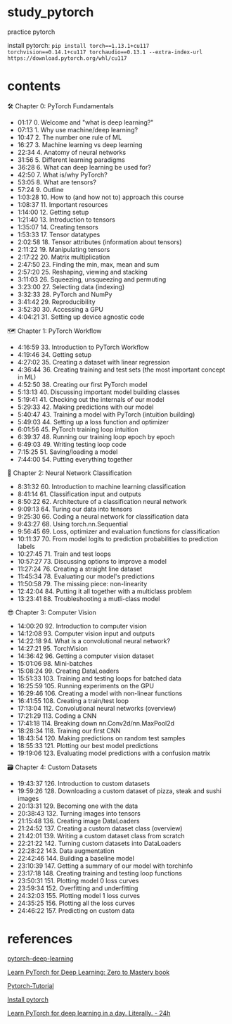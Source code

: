 # study_pytorch
practice pytorch

install pytorch: `pip install torch==1.13.1+cu117 torchvision==0.14.1+cu117 torchaudio==0.13.1 --extra-index-url https://download.pytorch.org/whl/cu117`

# contents
🛠 Chapter 0: PyTorch Fundamentals
- 01:17 0. Welcome and "what is deep learning?"
- 07:13 1. Why use machine/deep learning?
- 10:47 2. The number one rule of ML
- 16:27 3. Machine learning vs deep learning
- 22:34 4. Anatomy of neural networks
- 31:56 5. Different learning paradigms
- 36:28 6. What can deep learning be used for?
- 42:50 7. What is/why PyTorch?
- 53:05 8. What are tensors?
- 57:24 9. Outline
- 1:03:28 10. How to (and how not to) approach this course
- 1:08:37 11. Important resources
- 1:14:00 12. Getting setup
- 1:21:40 13. Introduction to tensors
- 1:35:07 14. Creating tensors
- 1:53:33 17. Tensor datatypes
- 2:02:58 18. Tensor attributes (information about tensors)
- 2:11:22 19. Manipulating tensors
- 2:17:22 20. Matrix multiplication
- 2:47:50 23. Finding the min, max, mean and sum
- 2:57:20 25. Reshaping, viewing and stacking
- 3:11:03 26. Squeezing, unsqueezing and permuting
- 3:23:00 27. Selecting data (indexing)
- 3:32:33 28. PyTorch and NumPy
- 3:41:42 29. Reproducibility
- 3:52:30 30. Accessing a GPU
- 4:04:21 31. Setting up device agnostic code

🗺 Chapter 1: PyTorch Workflow
- 4:16:59 33. Introduction to PyTorch Workflow
- 4:19:46 34. Getting setup
- 4:27:02 35. Creating a dataset with linear regression
- 4:36:44 36. Creating training and test sets (the most important concept in ML)
- 4:52:50 38. Creating our first PyTorch model
- 5:13:13 40. Discussing important model building classes
- 5:19:41 41. Checking out the internals of our model
- 5:29:33 42. Making predictions with our model
- 5:40:47 43. Training a model with PyTorch (intuition building)
- 5:49:03 44. Setting up a loss function and optimizer
- 6:01:56 45. PyTorch training loop intuition
- 6:39:37 48. Running our training loop epoch by epoch
- 6:49:03 49. Writing testing loop code
- 7:15:25 51. Saving/loading a model
- 7:44:00 54. Putting everything together

🤨 Chapter 2: Neural Network Classification
- 8:31:32 60. Introduction to machine learning classification
- 8:41:14 61. Classification input and outputs
- 8:50:22 62. Architecture of a classification neural network
- 9:09:13 64. Turing our data into tensors
- 9:25:30 66. Coding a neural network for classification data
- 9:43:27 68. Using torch.nn.Sequential
- 9:56:45 69. Loss, optimizer and evaluation functions for classification
- 10:11:37 70. From model logits to prediction probabilities to prediction labels
- 10:27:45 71. Train and test loops
- 10:57:27 73. Discussing options to improve a model
- 11:27:24 76. Creating a straight line dataset
- 11:45:34 78. Evaluating our model's predictions
- 11:50:58 79. The missing piece: non-linearity
- 12:42:04 84. Putting it all together with a multiclass problem
- 13:23:41 88. Troubleshooting a mutli-class model

😎 Chapter 3: Computer Vision
- 14:00:20 92. Introduction to computer vision
- 14:12:08 93. Computer vision input and outputs
- 14:22:18 94. What is a convolutional neural network?
- 14:27:21 95. TorchVision
- 14:36:42 96. Getting a computer vision dataset
- 15:01:06 98. Mini-batches
- 15:08:24 99. Creating DataLoaders
- 15:51:33 103. Training and testing loops for batched data
- 16:25:59 105. Running experiments on the GPU
- 16:29:46 106. Creating a model with non-linear functions
- 16:41:55 108. Creating a train/test loop
- 17:13:04 112. Convolutional neural networks (overview)
- 17:21:29 113. Coding a CNN
- 17:41:18 114. Breaking down nn.Conv2d/nn.MaxPool2d
- 18:28:34 118. Training our first CNN
- 18:43:54 120. Making predictions on random test samples
- 18:55:33 121. Plotting our best model predictions
- 19:19:06 123. Evaluating model predictions with a confusion matrix

🗃 Chapter 4: Custom Datasets
- 19:43:37 126. Introduction to custom datasets
- 19:59:26 128. Downloading a custom dataset of pizza, steak and sushi images
- 20:13:31 129. Becoming one with the data
- 20:38:43 132. Turning images into tensors
- 21:15:48 136. Creating image DataLoaders
- 21:24:52 137. Creating a custom dataset class (overview)
- 21:42:01 139. Writing a custom dataset class from scratch
- 22:21:22 142. Turning custom datasets into DataLoaders
- 22:28:22 143. Data augmentation
- 22:42:46 144. Building a baseline model
- 23:10:39 147. Getting a summary of our model with torchinfo
- 23:17:18 148. Creating training and testing loop functions
- 23:50:31 151. Plotting model 0 loss curves
- 23:59:34 152. Overfitting and underfitting
- 24:32:03 155. Plotting model 1 loss curves
- 24:35:25 156. Plotting all the loss curves
- 24:46:22 157. Predicting on custom data

# references

[pytorch-deep-learning](https://github.com/mrdbourke/pytorch-deep-learning)

[Learn PyTorch for Deep Learning: Zero to Mastery book](https://www.learnpytorch.io/)

[Pytorch-Tutorial](https://pytorch.org/tutorials/)

[Install pytorch](https://pytorch.org/get-started/previous-versions/)

[Learn PyTorch for deep learning in a day. Literally. - 24h](https://www.youtube.com/watch?v=Z_ikDlimN6A)

